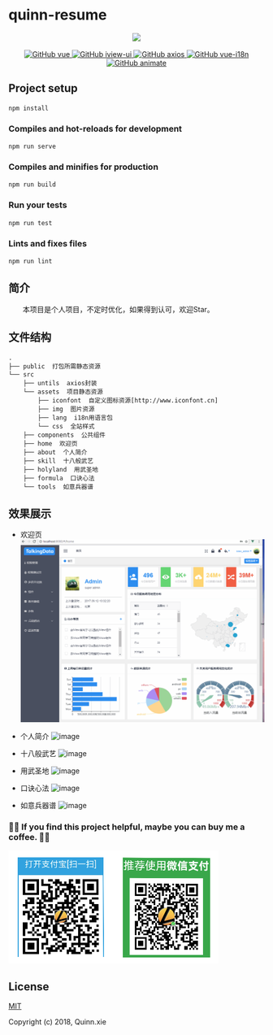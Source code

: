 # quinn-resume

<p align="center">
    <img width="200" src="https://file.iviewui.com/logo-new.svg">
</p>

<p align="center">
  <a href="https://github.com/vuejs/vue">
    <img src="https://img.shields.io/badge/vue-2.5.17-brightgreen.svg" alt="GitHub vue">
  </a>
  <a href="https://github.com/iview/iview">
    <img src="https://img.shields.io/badge/iview-3.1.3-brightgreen.svg" alt="GitHub iview-ui">
  </a>
  <a href="https://github.com/axios/axios" rel="nofollow">
    <img src="https://img.shields.io/badge/axios-0.18.0-brightgreen.svg" alt="GitHub axios">
  </a>
  <a href="https://github.com/kazupon/vue-i18n">
    <img src="https://img.shields.io/badge/vue--i18n-8.3.0-brightgreen.svg" alt="GitHub vue-i18n">
  </a>
  <a href="https://github.com/daneden/animate.css">
    <img src="https://img.shields.io/badge/animate-3.7.0-brightgreen.svg" alt="GitHub animate">
  </a>
</p>

## Project setup
```
npm install
```

### Compiles and hot-reloads for development
```
npm run serve
```

### Compiles and minifies for production
```
npm run build
```

### Run your tests
```
npm run test
```

### Lints and fixes files
```
npm run lint
```

## 简介
&emsp;&emsp;本项目是个人项目，不定时优化，如果得到认可，欢迎Star。

## 文件结构
```shell
.
├── public  打包所需静态资源
└── src
    ├── untils  axios封装
    └── assets  项目静态资源
        ├── iconfont  自定义图标资源[http://www.iconfont.cn]
        ├── img  图片资源
        ├── lang  i18n用语言包
        └── css  全站样式
    ├── components  公共组件
    ├── home  欢迎页
    ├── about  个人简介
    ├── skill  十八般武艺
    ├── holyland  用武圣地
    ├── formula  口诀心法
    └── tools  如意兵器谱
```

## 效果展示

- 欢迎页
![image](https://github.com/iview/iview-admin/raw/dev/github-gif/home.gif)

- 个人简介
![image](https://github.com/iview/iview-admin/raw/dev/github-gif/page-tags.gif)

- 十八般武艺
![image](https://github.com/iview/iview-admin/raw/dev/github-gif/access.gif)

- 用武圣地
![image](https://github.com/iview/iview-admin/raw/dev/github-gif/dragable-list.gif)

- 口诀心法
![image](https://github.com/iview/iview-admin/raw/dev/github-gif/image-editor.gif)

- 如意兵器谱
![image](https://github.com/iview/iview-admin/raw/dev/github-gif/upload.gif)


### 💖💖 If you find this project helpful, maybe you can buy me a coffee. 💖💖
![image](https://github.com/iview/iview-admin/raw/dev/github-gif/code.png)


## License
[MIT](http://opensource.org/licenses/MIT)

Copyright (c) 2018, Quinn.xie
